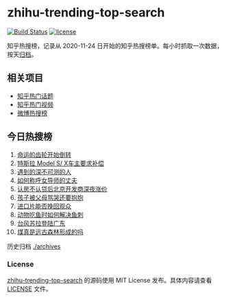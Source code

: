 # zhihu-trending-top-search

[![Build Status](https://github.com/justjavac/zhihu-trending-top-search/workflows/ci/badge.svg?branch=main)](https://github.com/justjavac/zhihu-trending-top-search/actions)
[![license](https://img.shields.io/github/license/justjavac/zhihu-trending-top-search)](https://github.com/justjavac/zhihu-trending-top-search/blob/main/LICENSE)

知乎热搜榜，记录从 2020-11-24 日开始的知乎热搜榜单。每小时抓取一次数据，按天[归档](./archives)。

## 相关项目

- [知乎热门话题](https://github.com/justjavac/zhihu-trending-hot-questions)
- [知乎热门视频](https://github.com/justjavac/zhihu-trending-hot-video)
- [微博热搜榜](https://github.com/justjavac/weibo-trending-hot-search)

## 今日热搜榜

<!-- BEGIN -->
<!-- 最后更新时间 Sun Sep 03 2023 04:06:27 GMT+0800 (China Standard Time) -->

1. [命运的齿轮开始倒转](https://www.zhihu.com/search?q=%E5%91%BD%E8%BF%90%E7%9A%84%E9%BD%BF%E8%BD%AE%E5%BC%80%E5%A7%8B%E5%80%92%E8%BD%AC)
1. [特斯拉 Model S/ X车主要求补偿](https://www.zhihu.com/search?q=%E7%89%B9%E6%96%AF%E6%8B%89%20Model%20S%2F%20X%E8%BD%A6%E4%B8%BB%E8%A6%81%E6%B1%82%E8%A1%A5%E5%81%BF)
1. [遇到的深不可测的人](https://www.zhihu.com/search?q=%E9%81%87%E5%88%B0%E7%9A%84%E6%B7%B1%E4%B8%8D%E5%8F%AF%E6%B5%8B%E7%9A%84%E4%BA%BA)
1. [如何称呼女导师的丈夫](https://www.zhihu.com/search?q=%E5%A6%82%E4%BD%95%E7%A7%B0%E5%91%BC%E5%A5%B3%E5%AF%BC%E5%B8%88%E7%9A%84%E4%B8%88%E5%A4%AB)
1. [认房不认贷后北京开发商深夜涨价](https://www.zhihu.com/search?q=%E8%AE%A4%E6%88%BF%E4%B8%8D%E8%AE%A4%E8%B4%B7%E5%90%8E%E5%8C%97%E4%BA%AC%E5%BC%80%E5%8F%91%E5%95%86%E6%B7%B1%E5%A4%9C%E6%B6%A8%E4%BB%B7)
1. [孩子被父母骂哭还要抱抱](https://www.zhihu.com/search?q=%E5%AD%A9%E5%AD%90%E8%A2%AB%E7%88%B6%E6%AF%8D%E9%AA%82%E5%93%AD%E8%BF%98%E8%A6%81%E6%8A%B1%E6%8A%B1)
1. [进口片能否挽回观众](https://www.zhihu.com/search?q=%E8%BF%9B%E5%8F%A3%E7%89%87%E8%83%BD%E5%90%A6%E6%8C%BD%E5%9B%9E%E8%A7%82%E4%BC%97)
1. [动物吃鱼时如何解决鱼刺](https://www.zhihu.com/search?q=%E5%8A%A8%E7%89%A9%E5%90%83%E9%B1%BC%E6%97%B6%E5%A6%82%E4%BD%95%E8%A7%A3%E5%86%B3%E9%B1%BC%E5%88%BA)
1. [台风苏拉登陆广东](https://www.zhihu.com/search?q=%E5%8F%B0%E9%A3%8E%E8%8B%8F%E6%8B%89%E7%99%BB%E9%99%86%E5%B9%BF%E4%B8%9C)
1. [煤真是远古森林形成的吗](https://www.zhihu.com/search?q=%E7%85%A4%E7%9C%9F%E6%98%AF%E8%BF%9C%E5%8F%A4%E6%A3%AE%E6%9E%97%E5%BD%A2%E6%88%90%E7%9A%84%E5%90%97)

<!-- END -->

历史归档 [./archives](./archives)

### License

[zhihu-trending-top-search](https://github.com/justjavac/zhihu-trending-top-search) 的源码使用 MIT License
发布。具体内容请查看 [LICENSE](./LICENSE) 文件。
